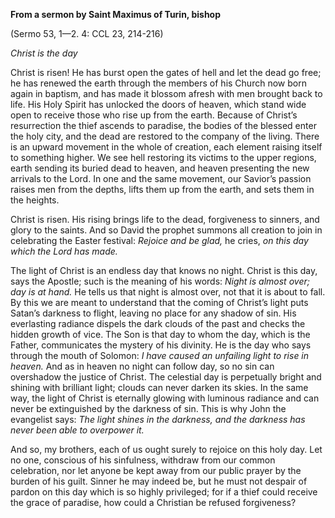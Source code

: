 

**From a sermon by Saint Maximus of Turin, bishop**

(Sermo 53, 1—2. 4: CCL 23, 214-216)

_Christ is the day_

Christ is risen! He has burst open the gates of hell and let the dead go free; he has renewed the earth through the members of his Church now born again in baptism, and has made it blossom afresh with men brought back to life. His Holy Spirit has unlocked the doors of heaven, which stand wide open to receive those who rise up from the earth. Because of Christ’s resurrection the thief ascends to paradise, the bodies of the blessed enter the holy city, and the dead are restored to the company of the living. There is an upward movement in the whole of creation, each element raising itself to something higher. We see hell restoring its victims to the upper regions, earth sending its buried dead to heaven, and heaven presenting the new arrivals to the Lord. In one and the same movement, our Savior’s passion raises men from the depths, lifts them up from the earth, and sets them in the heights.

Christ is risen. His rising brings life to the dead, forgiveness to sinners, and glory to the saints. And so David the prophet summons all creation to join in celebrating the Easter festival: _Rejoice and be glad,_ he cries, _on this day which the Lord has made._

The light of Christ is an endless day that knows no night. Christ is this day, says the Apostle; such is the meaning of his words: _Night is almost over; day is at hand._ He tells us that night is almost over, not that it is about to fall. By this we are meant to understand that the coming of Christ’s light puts Satan’s darkness to flight, leaving no place for any shadow of sin. His everlasting radiance dispels the dark clouds of the past and checks the hidden growth of vice. The Son is that day to whom the day, which is the Father, communicates the mystery of his divinity. He is the day who says through the mouth of Solomon: _I have caused an unfailing light to rise in heaven._ And as in heaven no night can follow day, so no sin can overshadow the justice of Christ. The celestial day is perpetually bright and shining with brilliant light; clouds can never darken its skies. In the same way, the light of Christ is eternally glowing with luminous radiance and can never be extinguished by the darkness of sin. This is why John the evangelist says: _The light shines in the darkness, and the darkness has never been able to overpower it._

And so, my brothers, each of us ought surely to rejoice on this holy day. Let no one, conscious of his sinfulness, withdraw from our common celebration, nor let anyone be kept away from our public prayer by the burden of his guilt. Sinner he may indeed be, but he must not despair of pardon on this day which is so highly privileged; for if a thief could receive the grace of paradise, how could a Christian be refused forgiveness?

